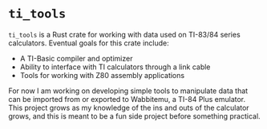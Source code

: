 # `ti_tools`

`ti_tools` is a Rust crate for working with data used on TI-83/84 series calculators. Eventual goals for this crate include:

* A TI-Basic compiler and optimizer
* Ability to interface with TI calculators through a link cable
* Tools for working with Z80 assembly applications

For now I am working on developing simple tools to manipulate data that can be imported from or exported to Wabbitemu, a TI-84 Plus emulator. This project grows as my knowledge of the ins and outs of the calculator grows, and this is meant to be a fun side project before something practical.
